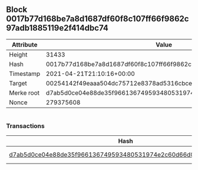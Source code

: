 ## Block 0017b77d168be7a8d1687df60f8c107ff66f9862c97adb1885119e2f414dbc74

Attribute | Value
--- | ---
Height | 31433
Hash | 0017b77d168be7a8d1687df60f8c107ff66f9862c97adb1885119e2f414dbc74
Timestamp | 2021-04-21T21:10:16+00:00
Target | 00254142f49eaaa504dc75712e8378ad5316cbcead634704b3734b6271167cc4
Merke root | d7ab5d0ce04e88de35f966136749593480531974e2c60d66d064ca9189cafc3f
Nonce | 279375608

```

```

### Transactions

Hash | Amount
--- | ---
[d7ab5d0ce04e88de35f966136749593480531974e2c60d66d064ca9189cafc3f](d7ab5d0ce04e88de35f966136749593480531974e2c60d66d064ca9189cafc3f.md) | 10.00000000 SKEPTI 
